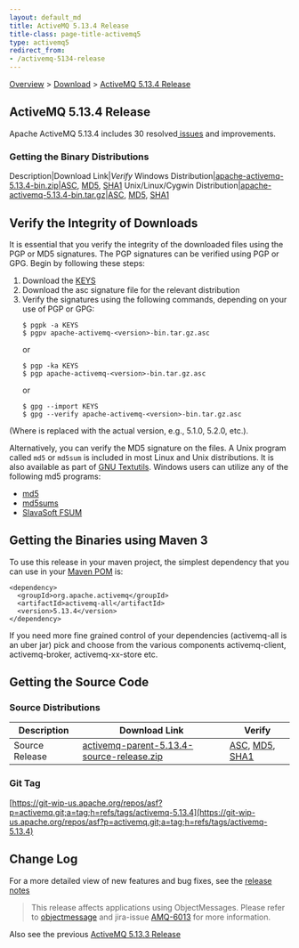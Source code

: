 ```yaml
---
layout: default_md
title: ActiveMQ 5.13.4 Release 
title-class: page-title-activemq5
type: activemq5
redirect_from:
- /activemq-5134-release
---
```


[Overview](overview) > [Download](download) > [ActiveMQ 5.13.4 Release](activemq-5134-release)

ActiveMQ 5.13.4 Release
-----------------------

Apache ActiveMQ 5.13.4 includes 30 resolved[ issues](https://issues.apache.org/jira/secure/ReleaseNote.jspa?version=12335661&projectId=12311210) and improvements.

### Getting the Binary Distributions

Description|Download Link|_Verify_
Windows Distribution|[apache-activemq-5.13.4-bin.zip](https://archive.apache.org/dist/activemq/5.13.4/apache-activemq-5.13.4-bin.zip)|[ASC](https://archive.apache.org/dist/activemq/5.13.4/apache-activemq-5.13.4-bin.zip.asc), [MD5](https://archive.apache.org/dist/activemq/5.13.4/apache-activemq-5.13.4-bin.zip.md5), [SHA1](https://archive.apache.org/dist/activemq/5.13.4/apache-activemq-5.13.4-bin.zip.sha1)
Unix/Linux/Cygwin Distribution|[apache-activemq-5.13.4-bin.tar.gz](https://archive.apache.org/dist/activemq/5.13.4/apache-activemq-5.13.4-bin.tar.gz)|[ASC](https://archive.apache.org/dist/activemq/5.13.4/apache-activemq-5.13.4-bin.tar.gz.asc), [MD5](https://archive.apache.org/dist/activemq/5.13.4/apache-activemq-5.13.4-bin.tar.gz.md5), [SHA1](https://archive.apache.org/dist/activemq/5.13.4/apache-activemq-5.13.4-bin.tar.gz.sha1)

Verify the Integrity of Downloads
---------------------------------

It is essential that you verify the integrity of the downloaded files using the PGP or MD5 signatures. The PGP signatures can be verified using PGP or GPG. Begin by following these steps:

1.  Download the [KEYS](http://www.apache.org/dist/activemq/KEYS)
2.  Download the asc signature file for the relevant distribution
3.  Verify the signatures using the following commands, depending on your use of PGP or GPG:
    ```
    $ pgpk -a KEYS
    $ pgpv apache-activemq-<version>-bin.tar.gz.asc
    ```
    or
    ```
    $ pgp -ka KEYS
    $ pgp apache-activemq-<version>-bin.tar.gz.asc
    ```
    or
    ```
    $ gpg --import KEYS
    $ gpg --verify apache-activemq-<version>-bin.tar.gz.asc
    ```

(Where <version> is replaced with the actual version, e.g., 5.1.0, 5.2.0, etc.).

Alternatively, you can verify the MD5 signature on the files. A Unix program called `md5` or `md5sum` is included in most Linux and Unix distributions. It is also available as part of [GNU Textutils](http://www.gnu.org/software/textutils/textutils.html). Windows users can utilize any of the following md5 programs:

*   [md5](http://www.fourmilab.ch/md5/)
*   [md5sums](http://www.pc-tools.net/win32/md5sums/)
*   [SlavaSoft FSUM](http://www.slavasoft.com/fsum/)

Getting the Binaries using Maven 3
----------------------------------

To use this release in your maven project, the simplest dependency that you can use in your [Maven POM](http://maven.apache.org/guides/introduction/introduction-to-the-pom.html) is:
```
<dependency>
  <groupId>org.apache.activemq</groupId>
  <artifactId>activemq-all</artifactId>
  <version>5.13.4</version>
</dependency>
```
If you need more fine grained control of your dependencies (activemq-all is an uber jar) pick and choose from the various components activemq-client, activemq-broker, activemq-xx-store etc.

Getting the Source Code
-----------------------

### Source Distributions

Description|Download Link|Verify
---|---|---
Source Release|[activemq-parent-5.13.4-source-release.zip](https://archive.apache.org/dist/activemq/5.13.4/activemq-parent-5.13.4-source-release.zip)|[ASC](https://archive.apache.org/dist/activemq/5.13.4/activemq-parent-5.13.4-source-release.zip.asc), [MD5](https://archive.apache.org/dist/activemq/5.13.4/activemq-parent-5.13.4-source-release.zip.md5), [SHA1](https://archive.apache.org/dist/activemq/5.13.4/activemq-parent-5.13.4-source-release.zip.sha1)

### Git Tag

[https://git-wip-us.apache.org/repos/asf?p=activemq.git;a=tag;h=refs/tags/activemq-5.13.4](https://git-wip-us.apache.org/repos/asf?p=activemq.git;a=tag;h=refs/tags/activemq-5.13.4)

Change Log
----------

For a more detailed view of new features and bug fixes, see the [release notes](https://issues.apache.org/jira/secure/ReleaseNote.jspa?version=12335661&projectId=12311210)

> This release affects applications using ObjectMessages. Please refer to [objectmessage](objectmessage) and jira-issue [AMQ-6013](https://issues.apache.org/jira/browse/AMQ-6013) for more information.

Also see the previous [ActiveMQ 5.13.3 Release](activemq-5133-release)

